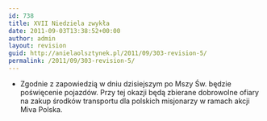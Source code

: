 ```yaml
---
id: 738
title: XVII Niedziela zwykła
date: 2011-09-03T13:38:52+00:00
author: admin
layout: revision
guid: http://anielaolsztynek.pl/2011/09/303-revision-5/
permalink: /2011/09/303-revision-5/
---
```

  * Zgodnie z zapowiedzią w dniu dzisiejszym po Mszy Św. będzie poświęcenie pojazdów. Przy tej okazji będą zbierane dobrowolne ofiary na zakup środków transportu dla polskich misjonarzy w ramach akcji Miva Polska.